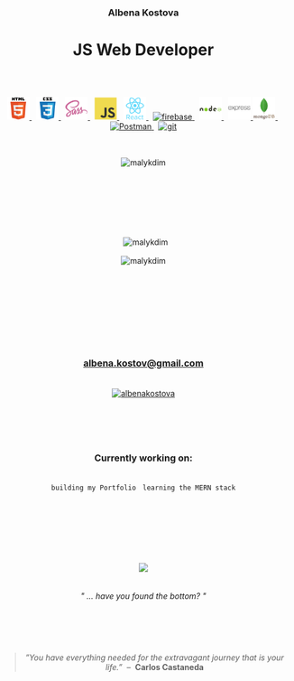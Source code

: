 <h3 align="center">Albena Kostova</h3>
<h1 align="center">JS Web Developer</h1>

<!--
<h3 align="center">Languages and Tools:</h3>
-->
<br />
<br />
<p align="center"> 
    <a href="https://www.w3.org/html/" target="_blank" rel="noreferrer"> 
        <img src="https://raw.githubusercontent.com/devicons/devicon/master/icons/html5/html5-original-wordmark.svg" alt="html5" width="40" height="40"/> 
    </a> &nbsp;
    <a href="https://www.w3schools.com/css/" target="_blank" rel="noreferrer"> 
        <img src="https://raw.githubusercontent.com/devicons/devicon/master/icons/css3/css3-original-wordmark.svg" alt="css3" width="40" height="40"/> 
    </a> &nbsp;
    <a href="https://sass-lang.com" target="_blank" rel="noreferrer"> 
        <img src="https://raw.githubusercontent.com/devicons/devicon/master/icons/sass/sass-original.svg" alt="sass" width="40" height="40"/> 
    </a> &nbsp;
    <a href="https://developer.mozilla.org/en-US/docs/Web/JavaScript" target="_blank" rel="noreferrer"> 
        <img src="https://raw.githubusercontent.com/devicons/devicon/master/icons/javascript/javascript-original.svg" alt="javascript" width="40" height="40"/> 
    </a> &nbsp;
    <a href="https://reactjs.org/" target="_blank" rel="noreferrer"> 
        <img src="https://raw.githubusercontent.com/devicons/devicon/master/icons/react/react-original-wordmark.svg" alt="react" width="40" height="40"/> 
    </a> &nbsp;
    <a href="https://firebase.google.com/" target="_blank" rel="noreferrer"> 
        <img src="https://www.vectorlogo.zone/logos/firebase/firebase-icon.svg" alt="firebase" width="40" height="40"/> 
    </a> &nbsp;
    <a href="https://nodejs.org" target="_blank" rel="noreferrer"> 
        <img src="https://raw.githubusercontent.com/devicons/devicon/master/icons/nodejs/nodejs-original-wordmark.svg" alt="nodejs" width="40" height="40"/> 
    </a> &nbsp;
    <a href="https://expressjs.com" target="_blank" rel="noreferrer"> 
        <img src="https://raw.githubusercontent.com/devicons/devicon/master/icons/express/express-original-wordmark.svg" alt="express" width="40" height="40"/> 
    </a> 
    <a href="https://www.mongodb.com/" target="_blank" rel="noreferrer"> 
        <img src="https://raw.githubusercontent.com/devicons/devicon/master/icons/mongodb/mongodb-original-wordmark.svg" alt="mongodb" width="40" height="40"/> 
    </a> &nbsp;
    <a target="_blank" rel="noopener noreferrer" href="https://camo.githubusercontent.com/93b32389bf746009ca2370de7fe06c3b5146f4c99d99df65994f9ced0ba41685/68747470733a2f2f7777772e766563746f726c6f676f2e7a6f6e652f6c6f676f732f676574706f73746d616e2f676574706f73746d616e2d69636f6e2e737667">
        <img src="https://camo.githubusercontent.com/93b32389bf746009ca2370de7fe06c3b5146f4c99d99df65994f9ced0ba41685/68747470733a2f2f7777772e766563746f726c6f676f2e7a6f6e652f6c6f676f732f676574706f73746d616e2f676574706f73746d616e2d69636f6e2e737667" title="Postman" alt="Postman" width="40" height="40" data-canonical-src="https://www.vectorlogo.zone/logos/getpostman/getpostman-icon.svg" style="max-width: 100%;">
    </a>&nbsp;
    <a href="https://git-scm.com/" target="_blank" rel="noreferrer"> 
        <img src="https://www.vectorlogo.zone/logos/git-scm/git-scm-icon.svg" alt="git" width="40" height="40"/> 
    </a> 
</p>
<br />
<p align="center">
    <img align="center" src="https://github-readme-stats.vercel.app/api/top-langs?username=malykdim&show_icons=true&locale=en&layout=compact" alt="malykdim" />
</p>

<h1>&nbsp;</h1>
<br />
<p align="center">
     &nbsp;
     <img align="center" src="https://github-readme-stats.vercel.app/api?username=malykdim&show_icons=true&locale=en" alt="malykdim" />
</p>
<p align="center">
    <img align="center" src="https://github-readme-streak-stats.herokuapp.com/?user=malykdim&" alt="malykdim" />
</p>
<div  align="center" id="badges">
    <img src="https://komarev.com/ghpvc/?username=malykdim&style=flat-square&color=blue" alt=""/>
</div>
<h1>&nbsp;</h1>
<br />
<div  align="center">
    <h3 align="center"><a href="#">albena.kostov@gmail.com</a></h3>
    <br />
    <a href="https://linkedin.com/in/albenakostova" target="blank"><img align="center" src="https://raw.githubusercontent.com/rahuldkjain/github-profile-readme-generator/master/src/images/icons/Social/linked-in-alt.svg" alt="albenakostova" height="30" width="40" />
    </a>
</div>
<div  align="center">

<h1>&nbsp;</h1>

<h3>Currently working on: </h3
<p align="center">
<br>
<code>building my Portfolio</code>
&nbsp;
<code>learning the MERN stack</code> 
</p>
<h1>&nbsp;</h1>
<br />
    <br />
<div id="header" align="center" width="800" hight="auto">
    <img src="https://media.giphy.com/media/8UYMQ5MCmuqXu/giphy.gif" width="400"/>
</div>
<br />
<p align="center"><em>&quot;  ... have you found the bottom? &quot;</em></p>
<h1>&nbsp;</h1>
<blockquote>
    <em>”You have everything needed for the extravagant journey that is your life.”</em>&nbsp; – &nbsp;<strong>Carlos Castaneda</strong>
</blockquote>
